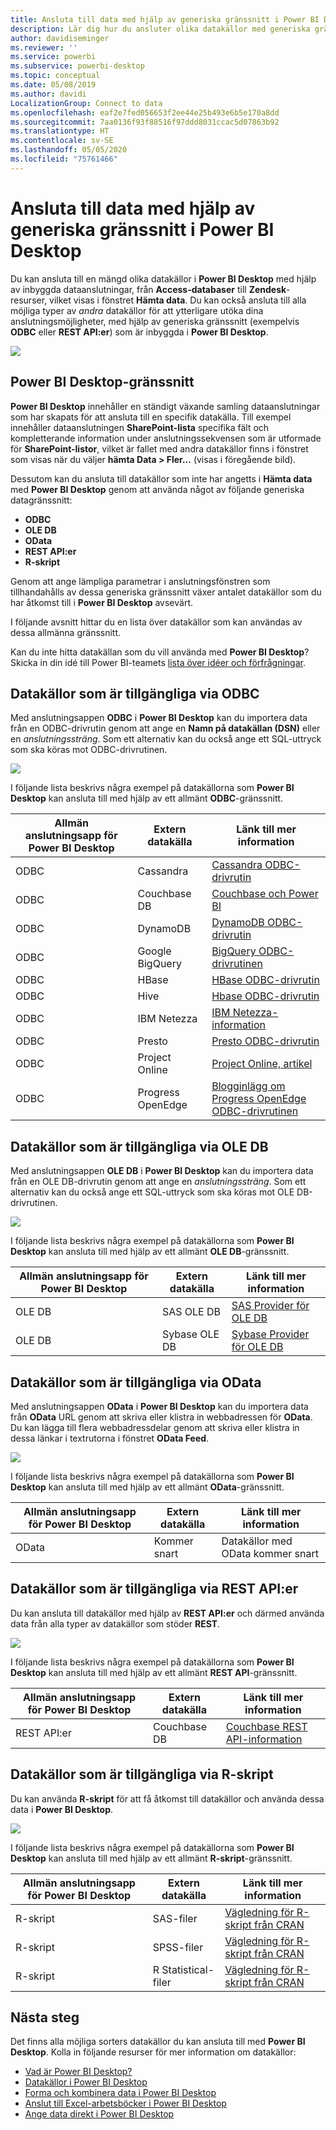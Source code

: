 ```yaml
---
title: Ansluta till data med hjälp av generiska gränssnitt i Power BI Desktop
description: Lär dig hur du ansluter olika datakällor med generiska gränssnitt i Power BI Desktop
author: davidiseminger
ms.reviewer: ''
ms.service: powerbi
ms.subservice: powerbi-desktop
ms.topic: conceptual
ms.date: 05/08/2019
ms.author: davidi
LocalizationGroup: Connect to data
ms.openlocfilehash: eaf2e7fed056653f2ee44e25b493e6b5e170a8dd
ms.sourcegitcommit: 7aa0136f93f88516f97ddd8031ccac5d07863b92
ms.translationtype: HT
ms.contentlocale: sv-SE
ms.lasthandoff: 05/05/2020
ms.locfileid: "75761466"
---
```

# <a name="connect-to-data-by-using-power-bi-desktop-generic-interfaces"></a>Ansluta till data med hjälp av generiska gränssnitt i Power BI Desktop 

Du kan ansluta till en mängd olika datakällor i **Power BI Desktop** med hjälp av inbyggda dataanslutningar, från **Access-databaser** till **Zendesk**-resurser, vilket visas i fönstret **Hämta data**. Du kan också ansluta till alla möjliga typer av *andra* datakällor för att ytterligare utöka dina anslutningsmöjligheter, med hjälp av generiska gränssnitt (exempelvis **ODBC** eller **REST API:er**) som är inbyggda i **Power BI Desktop**.

![](media/desktop-connect-using-generic-interfaces/generic-data-interfaces_1.png)

## <a name="power-bi-desktop-data-interfaces"></a>Power BI Desktop-gränssnitt
**Power BI Desktop** innehåller en ständigt växande samling dataanslutningar som har skapats för att ansluta till en specifik datakälla. Till exempel innehåller dataanslutningen **SharePoint-lista** specifika fält och kompletterande information under anslutningssekvensen som är utformade för **SharePoint-listor**, vilket är fallet med andra datakällor finns i fönstret som visas när du väljer **hämta Data > Fler...**  (visas i föregående bild).

Dessutom kan du ansluta till datakällor som inte har angetts i **Hämta data** med **Power BI Desktop** genom att använda något av följande generiska datagränssnitt:

* **ODBC**
* **OLE DB**
* **OData**
* **REST API:er**
* **R-skript**

Genom att ange lämpliga parametrar i anslutningsfönstren som tillhandahålls av dessa generiska gränssnitt växer antalet datakällor som du har åtkomst till i **Power BI Desktop** avsevärt.

I följande avsnitt hittar du en lista över datakällor som kan användas av dessa allmänna gränssnitt.

Kan du inte hitta datakällan som du vill använda med **Power BI Desktop**? Skicka in din idé till Power BI-teamets [lista över idéer och förfrågningar](https://ideas.powerbi.com/).

## <a name="data-sources-accessible-through-odbc"></a>Datakällor som är tillgängliga via ODBC
Med anslutningsappen **ODBC** i **Power BI Desktop** kan du importera data från en ODBC-drivrutin genom att ange en **Namn på datakällan (DSN)** eller en *anslutningssträng*. Som ett alternativ kan du också ange ett SQL-uttryck som ska köras mot ODBC-drivrutinen.

![](media/desktop-connect-using-generic-interfaces/generic-data-interfaces_2.png)

I följande lista beskrivs några exempel på datakällorna som **Power BI Desktop** kan ansluta till med hjälp av ett allmänt **ODBC**-gränssnitt.

| Allmän anslutningsapp för Power BI Desktop | Extern datakälla | Länk till mer information |
| --- | --- | --- |
| ODBC |Cassandra |[Cassandra ODBC-drivrutin](https://www.simba.com/drivers/cassandra-odbc-jdbc/) |
| ODBC |Couchbase DB |[Couchbase och Power BI](https://powerbi.microsoft.com/blog/visualizing-data-from-couchbase-server-v4-using-power-bi/) |
| ODBC |DynamoDB |[DynamoDB ODBC-drivrutin](https://www.simba.com/drivers/dynamodb-odbc-jdbc/) |
| ODBC |Google BigQuery |[BigQuery ODBC-drivrutinen](https://www.simba.com/drivers/bigquery-odbc-jdbc/) |
| ODBC |HBase |[HBase ODBC-drivrutin](https://www.simba.com/drivers/hbase-odbc-jdbc/) |
| ODBC |Hive |[Hbase ODBC-drivrutin](https://www.simba.com/drivers/hive-odbc-jdbc/) |
| ODBC |IBM Netezza |[IBM Netezza-information](https://www.ibm.com/support/knowledgecenter/SSULQD_7.2.1/com.ibm.nz.datacon.doc/c_datacon_plg_overview.html) |
| ODBC |Presto |[Presto ODBC-drivrutin](https://www.simba.com/drivers/presto-odbc-jdbc/) |
| ODBC |Project Online |[Project Online, artikel](desktop-project-online-connect-to-data.md) |
| ODBC |Progress OpenEdge |[Blogginlägg om Progress OpenEdge ODBC-drivrutinen](https://www.progress.com/blogs/connect-microsoft-power-bi-to-openedge-via-odbc-driver) |

## <a name="data-sources-accessible-through-ole-db"></a>Datakällor som är tillgängliga via OLE DB
Med anslutningsappen **OLE DB** i **Power BI Desktop** kan du importera data från en OLE DB-drivrutin genom att ange en *anslutningssträng*. Som ett alternativ kan du också ange ett SQL-uttryck som ska köras mot OLE DB-drivrutinen.

![](media/desktop-connect-using-generic-interfaces/generic-data-interfaces_3.png)

I följande lista beskrivs några exempel på datakällorna som **Power BI Desktop** kan ansluta till med hjälp av ett allmänt **OLE DB**-gränssnitt.

| Allmän anslutningsapp för Power BI Desktop | Extern datakälla | Länk till mer information |
| --- | --- | --- |
| OLE DB |SAS OLE DB |[SAS Provider för OLE DB](https://support.sas.com/downloads/package.htm?pid=648) |
| OLE DB |Sybase OLE DB |[Sybase Provider för OLE DB](http://infocenter.sybase.com/help/index.jsp?topic=/com.sybase.infocenter.dc35888.1550/doc/html/jon1256941734395.html) |

## <a name="data-sources-accessible-through-odata"></a>Datakällor som är tillgängliga via OData
Med anslutningsappen **OData** i **Power BI Desktop** kan du importera data från **OData** URL genom att skriva eller klistra in webbadressen för **OData**. Du kan lägga till flera webbadressdelar genom att skriva eller klistra in dessa länkar i textrutorna i fönstret **OData Feed**.

![](media/desktop-connect-using-generic-interfaces/generic-data-interfaces_4.png)

I följande lista beskrivs några exempel på datakällorna som **Power BI Desktop** kan ansluta till med hjälp av ett allmänt **OData**-gränssnitt.

| Allmän anslutningsapp för Power BI Desktop | Extern datakälla | Länk till mer information |
| --- | --- | --- |
| OData |Kommer snart |Datakällor med OData kommer snart |

## <a name="data-sources-accessible-through-rest-apis"></a>Datakällor som är tillgängliga via REST API:er
Du kan ansluta till datakällor med hjälp av **REST API:er** och därmed använda data från alla typer av datakällor som stöder **REST**.

![](media/desktop-connect-using-generic-interfaces/generic-data-interfaces_5.png)

I följande lista beskrivs några exempel på datakällorna som **Power BI Desktop** kan ansluta till med hjälp av ett allmänt **REST API**-gränssnitt.

| Allmän anslutningsapp för Power BI Desktop | Extern datakälla | Länk till mer information |
| --- | --- | --- |
| REST API:er |Couchbase DB |[Couchbase REST API-information](https://powerbi.microsoft.com/blog/visualizing-data-from-couchbase-server-v4-using-power-bi/) |

## <a name="data-sources-accessible-through-r-script"></a>Datakällor som är tillgängliga via R-skript
Du kan använda **R-skript** för att få åtkomst till datakällor och använda dessa data i **Power BI Desktop**.

![](media/desktop-connect-using-generic-interfaces/r-scripts-2.png)

I följande lista beskrivs några exempel på datakällorna som **Power BI Desktop** kan ansluta till med hjälp av ett allmänt **R-skript**-gränssnitt.

| Allmän anslutningsapp för Power BI Desktop | Extern datakälla | Länk till mer information |
| --- | --- | --- |
| R-skript |SAS-filer |[Vägledning för R-skript från CRAN](https://cran.r-project.org/doc/manuals/R-data.html) |
| R-skript |SPSS-filer |[Vägledning för R-skript från CRAN](https://cran.r-project.org/doc/manuals/R-data.html) |
| R-skript |R Statistical-filer |[Vägledning för R-skript från CRAN](https://cran.r-project.org/doc/manuals/R-data.html) |

## <a name="next-steps"></a>Nästa steg
Det finns alla möjliga sorters datakällor du kan ansluta till med **Power BI Desktop**. Kolla in följande resurser för mer information om datakällor:

* [Vad är Power BI Desktop?](desktop-what-is-desktop.md)
* [Datakällor i Power BI Desktop](desktop-data-sources.md)
* [Forma och kombinera data i Power BI Desktop](desktop-shape-and-combine-data.md)
* [Anslut till Excel-arbetsböcker i Power BI Desktop](desktop-connect-excel.md)   
* [Ange data direkt i Power BI Desktop](desktop-enter-data-directly-into-desktop.md)   

